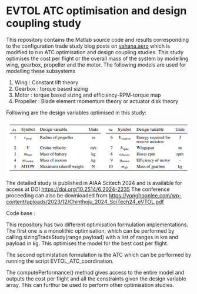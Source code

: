 # EVTOL ATC optimisation and design coupling study
This repository contains the Matlab source code and results corresponding to the configuration trade study blog posts on  [vahana.aero](https://vahana.aero) which is modified to run ATC optimisation and design coupling studies. This study optimises the cost per flight or the overall mass of the system by modelling wing, gearbox, propeller and the motor. The following models are used for modelling these subsystems
1. Wing : Constant lift theory
2. Gearbox : torque based sizing
3. Motor : torque based sizing and efficiency-RPM-torque map
4. Propeller : Blade element momentum theory or actuator disk theory

Following are the design variables optimised in this study:

![design variables](https://github.com/chinthojuprajwal/vahanaTradeStudy-master/blob/main/design_var.png)

The detailed study is published in AIAA Scitech 2024 and is available for access at DOI https://doi.org/10.2514/6.2024-2235
The conference proceeding can also be downloaded from https://yonghoonlee.com/wp-content/uploads/2023/12/Chinthoju_2024_SciTech24_eVTOL.pdf

Code base : 

This repository has two different optimisation formulation implementations. The first one is a monolithic optimisation, which can be performed by calling sizingTradeStudy(range,payload) with a list of ranges in km and payload in kg. This optimises the model for the best cost per flight.

The second optimistation formulation is the ATC which can be performed by running the script EVTOL_ATC_coordination.

The computePerformance() method gives access to the entire model and outputs the cost per flight and all the constraints given the design variable array. This can furthur be used to perform other optimisation studies.
